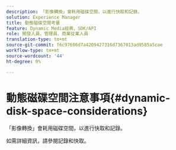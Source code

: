 ```yaml
---
description: 「影像轉換」會耗用磁碟空間，以進行快取和記錄。
solution: Experience Manager
title: 動態磁碟空間考量
feature: Dynamic Media經典，SDK/API
role: 開發人員、管理員、商業從業人員
translation-type: tm+mt
source-git-commit: f6c97606d7a4209427316d7367013ad9585a5cae
workflow-type: tm+mt
source-wordcount: '44'
ht-degree: 0%

---
```



# 動態磁碟空間注意事項{#dynamic-disk-space-considerations}

「影像轉換」會耗用磁碟空間，以進行快取和記錄。

如需詳細資訊，請參閱記錄和快取。
